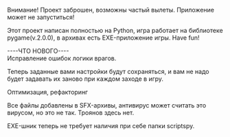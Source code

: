 Внимание! Проект заброшен, возможны частый вылеты.  Приложение может не запуститься!

Этот проект написан полностью на Python, игра работает на библиотеке pygame(v.2.0.0), в архивах есть EXE-приложение игры. Have fun!

----ЧТО НОВОГО----  
Исправление ошибок логики врагов.

Теперь заданные вами настройки будут сохраняться, и вам не надо будет задавать их заново при каждом заходе в игру.

Оптимизация, рефакторинг

Все файлы добавлены в SFX-архивы, антивирус может считать это вирусом, но это не так. Троянов здесь нет.

EXE-шник теперь не требует наличия при себе папки scriptspy.
